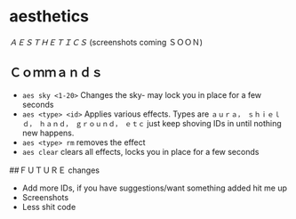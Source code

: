 # aesthetics
_ＡＥＳＴＨＥＴＩＣＳ_ (screenshots coming ＳＯＯＮ)

## Ｃｏｍｍａｎｄｓ
* `aes sky <1-20>` Changes the sky- may lock you in place for a few seconds
* `aes <type> <id>` Applies various effects. Types are `ａｕｒａ，　ｓｈｉｅｌｄ，　ｈａｎｄ，　ｇｒｏｕｎｄ，　ｅｔｃ` just keep shoving IDs in until nothing new happens.
* `aes <type> rm` removes the effect
* `aes clear` clears all effects, locks you in place for a few seconds

##ＦＵＴＵＲＥ changes
* Add more IDs, if you have suggestions/want something added hit me up
* Screenshots
* Less shit code
